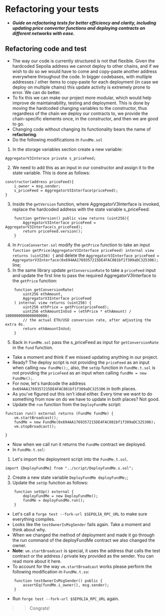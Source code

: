 # Refactoring your tests
- ***Guide on refactoring tests for better efficiency and clarity, including updating price converter functions and deploying contracts on different networks with ease.***

## Refactoring code and test
- The way our code is currently structured is not that flexible. Given the hardcoded Sepolia address we cannot deploy to other chains, and if we wish to do so we would have to come and copy-paste another address everywhere throughout the code. In bigger codebases, with multiple addresses / other items to copy-paste for each deployment (in case we deploy on multiple chains) this update activity is extremely prone to error. We can do better.
- To fix this we can make our project more modular, which would help improve de maintainability, testing and deployment. This is done by moving the hardcoded changing variables to the constructor, thus regardless of the chain we deploy our contracts to, we provide the chain-specific elements once, in the constructor, and then we are good to go.
- Changing code without changing its functionality bears the name of **refactoring**.
- Do the following modifications in `FundMe.sol`
1. In the storage variables section create a new variable:

```
AggregatorV3Interace private s_priceFeed;
```

2. We need to add this as an input in our constructor and assign it to the state variable. This is done as follows:

```
constructor(address priceFeed){
    i_owner = msg.sender;
    s_priceFeed = AggregatorV3Interface(priceFeed);
}
```

3. Inside the `getVersion` function, where AggregatorV3Interface is invoked, replace the hardcoded address with the state variable s\_priceFeed:

```
    function getVersion() public view returns (uint256){
        AggregatorV3Interface priceFeed = AggregatorV3Interface(s_priceFeed);
        return priceFeed.version();
    }
```

4. In `PriceConverter.sol` modify the `getPrice` function to take an input `function getPrice(AggregatorV3Interface priceFeed) internal view returns (uint256) {` and delete the `AggregatorV3Interface priceFeed = AggregatorV3Interface(0x694AA1769357215DE4FAC081bf1f309aDC325306);` line;
5. In the same library update `getConversionRate` to take a `priceFeed` input and update the first line to pass the required AggregatorV3Interface to the `getPrice` function:

```
    function getConversionRate(
        uint256 ethAmount,
        AggregatorV3Interface priceFeed
    ) internal view returns (uint256) {
        uint256 ethPrice = getPrice(priceFeed);
        uint256 ethAmountInUsd = (ethPrice * ethAmount) / 1000000000000000000;
        // the actual ETH/USD conversion rate, after adjusting the extra 0s.
        return ethAmountInUsd;
    }
```

5. Back in `FundMe.sol` pass the s\_priceFeed as input for `getConversionRate` in the `fund` function.

- Take a moment and think if we missed updating anything in our project.
- Ready? The deploy script is not providing the `priceFeed` as an input when calling `new FundMe();`, also, the `setUp` function in `FundMe.t.sol` is not providing the `priceFeed` as an input when calling `fundMe = new FundMe();`.
- For now, let's hardcode the address `0x694AA1769357215DE4FAC081bf1f309aDC325306` in both places.
- As you've figured out this isn't ideal either. Every time we want to do something from now on do we have to update in both places? Not good.
- Update the `run` function from the `DeployFundMe` script:

```
function run() external returns (FundMe fundMe) {
    vm.startBroadcast();
    fundMe = new FundMe(0x694AA1769357215DE4FAC081bf1f309aDC325306);
    vm.stopBroadcast();

} 
```

- Now when we call run it returns the `FundMe` contract we deployed.
- In `FundMe.t.sol`:

1. Let's import the deployment script into the `FundMe.t.sol`.

```
import {DeployFundMe} from "../script/DeployFundMe.s.sol";
```

2. Create a new state variable `DeployFundMe deployFundMe;`;
3. Update the `setUp` function as follows:

```
    function setUp() external { 
        deployFundMe = new DeployFundMe();
        fundMe = deployFundMe.run();
    }
```

- Let's call a `forge test --fork-url $SEPOLIA_RPC_URL` to make sure everything compiles.
- Looks like the `testOwnerIsMsgSender` fails again. Take a moment and think about why.
- When we changed the method of deployment and made it go through the run command of the deployFundMe contract we also changed the owner.
- **Note**: `vm.startBroadcast` is special, it uses the address that calls the test contract or the address / private key provided as the sender. You can read more about it here.
- To account for the way `vm.startBroadcast` works please perform the following modification in `FundMe.t.so`:

```
    function testOwnerIsMsgSender() public {
        assertEq(fundMe.i_owner(), msg.sender);
    }
```

- Run `forge test --fork-url $SEPOLIA_RPC_URL` again.

>> Congrats!
